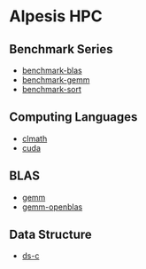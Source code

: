 Alpesis HPC
==============================================================================

Benchmark Series
------------------------------------------------------------------------------

- [benchmark-blas](https://github.com/alpesis-hpc/benchmark-blas)
- [benchmark-gemm](https://github.com/alpesis-hpc/benchmark-gemm)
- [benchmark-sort](https://github.com/alpesis-hpc/benchmark-sort)

Computing Languages
------------------------------------------------------------------------------

- [clmath](https://github.com/alpesis-hpc/clmath)
- [cuda](https://github.com/alpesis-hpc/cuda)

BLAS
------------------------------------------------------------------------------

- [gemm](https://github.com/alpesis-hpc/gemm.git)
- [gemm-openblas](https://github.com/alpesis-hpc/gemm-openblas.git)

Data Structure
------------------------------------------------------------------------------

- [ds-c](https://github.com/alpesis-hpc/ds-c.git)
